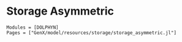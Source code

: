 # Storage Asymmetric
```@autodocs
Modules = [DOLPHYN]
Pages = ["GenX/model/resources/storage/storage_asymmetric.jl"]
```